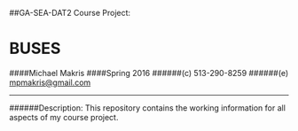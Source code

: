 ##GA-SEA-DAT2 Course Project:
# BUSES
####Michael Makris
####Spring 2016
######(c) 513-290-8259
######(e) mpmakris@gmail.com

---
######Description:
This repository contains the working information for all aspects of my course project.



